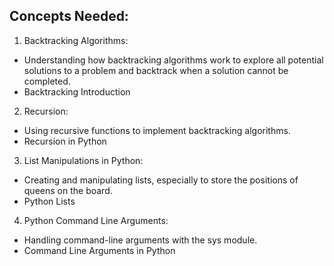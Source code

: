 ## Concepts Needed:
1. Backtracking Algorithms:

- Understanding how backtracking algorithms work to explore all potential solutions to a problem and backtrack when a solution cannot be completed.
- Backtracking Introduction
2. Recursion:

- Using recursive functions to implement backtracking algorithms.
- Recursion in Python
3. List Manipulations in Python:

- Creating and manipulating lists, especially to store the positions of queens on the board.
- Python Lists
4. Python Command Line Arguments:

- Handling command-line arguments with the sys module.
- Command Line Arguments in Python